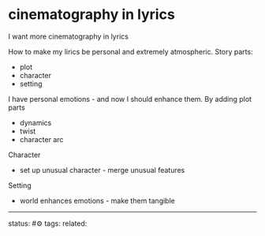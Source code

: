 # cinematography in lyrics
I want more cinematography in lyrics

How to make my lirics be personal and extremely atmospheric.
Story parts:
 - plot
 - character
 - setting

I have personal emotions - and now I should enhance them.
By adding plot parts 
 - dynamics
 - twist
 - character arc

Character
 - set up unusual character - merge unusual features

Setting
 - world enhances emotions - make them tangible

---
status: #⚙️ 
tags: 
related: 